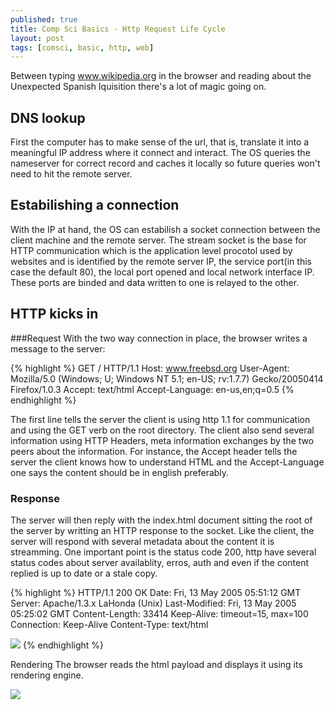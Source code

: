 ```yaml
---
published: true
title: Comp Sci Basics - Http Request Life Cycle
layout: post
tags: [comsci, basic, http, web]
---
```

Between typing www.wikipedia.org in the browser and reading about the Unexpected Spanish Iquisition there's a lot of magic going on.

## DNS lookup
 First the computer has to make sense of the url, that is, translate it into a meaningful IP address where it connect and interact. The OS queries the nameserver for correct record and caches it locally so future queries won't need to hit the remote server.

## Estabilishing a connection
 With the IP at hand, the OS can estabilish a socket connection between the client machine and the remote server. The stream socket is the base for HTTP communication which is the application level procotol used by websites and is identified by the remote server IP, the service port(in this case the default 80), the local port opened and local network interface IP. These ports are binded and data written to one is relayed to the other.

## HTTP kicks in

###Request
 With the two way connection in place, the browser writes a message to the server:

{% highlight %}
GET / HTTP/1.1
Host: www.freebsd.org
User-Agent: Mozilla/5.0 (Windows; U; Windows NT 5.1; en-US; rv:1.7.7) Gecko/20050414 Firefox/1.0.3
Accept: text/html
Accept-Language: en-us,en;q=0.5
{% endhighlight %}

The first line tells the server the client is using http 1.1 for communication and using the GET verb on the root directory. The client also send several information using HTTP Headers, meta information exchanges by the two peers about the information. For instance, the Accept header tells the server the client knows how to understand HTML and the Accept-Language one says the content should be in english preferably.

### Response
The server will then reply with the index.html document sitting the root of the server by writting an HTTP response to the socket. Like the client, the server will respond with several metadata about the content it is streamming. One important point is the status code 200, http have several status codes about server availablity, erros, auth and even if the content replied is up to date or a stale copy.

{% highlight %}
HTTP/1.1 200 OK
Date: Fri, 13 May 2005 05:51:12 GMT
Server: Apache/1.3.x LaHonda (Unix)
Last-Modified: Fri, 13 May 2005 05:25:02 GMT
Content-Length: 33414
Keep-Alive: timeout=15, max=100
Connection: Keep-Alive
Content-Type: text/html
<!DOCTYPE html>
<html>
<img src="/spanish-inquisition.jpg"/>
</html>
{% endhighlight %}

Rendering
The browser reads the html payload and displays it using its rendering engine.

![](https://raw.githubusercontent.com/xymor/xymor.github.io/master/public/images/no_one_expects_the_spanish_inquisition_by_simzer-d5bxjqp.png)


